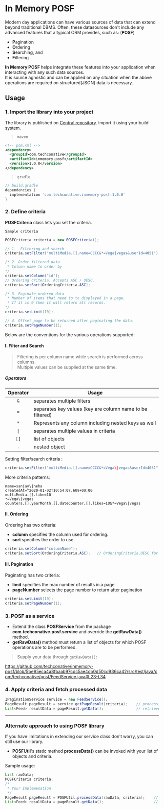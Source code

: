 # In Memory POSF

Modern day applications can have various sources of data that can extend beyond traditional DBMS. Often, these datasources don't include any advanced features that a typical ORM provides, such as: (**POSF**)
- **P**agination
- **O**rdering
- **S**earching, and 
- **F**iltering 

**In Memory POSF** helps integrate these features into your application when interacting with any such data sources.  
It is source agnostic and can be applied on any situation when the above operations are required on structured(JSON) data is 
necessary.

## Usage

### 1. Import the library into your project

The library is published on [Central repository](https://search.maven.org/artifact/com.techconative/inmemory-posf/1.0.0/jar). 
Import it using your build system.  

> `maven`

```xml
<!-- pom.xml -->
<dependency>
  <groupId>com.techconative</groupId>
  <artifactId>inmemory-posf</artifactId>
  <version>1.0.0</version>
</dependency>
```
> `gradle`

```gradle
// build.gradle
dependencies {
  implementation 'com.techconative.inmemory-posf:1.0.0'
}
```


### 2. Define criteria

**POSFCriteria** class lets you set the criteria.  

`Sample criteria`
```java
POSFCriteria criteria = new POSFCriteria();

// 1.  Filtering and search
criteria.setFilter("multiMedia.[].name=CCCC&*=Vega|vegas&userId=4051");

/* 2. Order filtered data
 * Column name to order by
*/ 
criteria.setColumn("id");
// Ordering criteria. Accepts ASC / DESC.
criteria.setSort(OrderingCriteria.ASC);

/* 3. Paginate ordered data
 * Number of items that need to to displayed in a page. 
 * If it is 0 then it will return all records.
*/  
criteria.setLimit(10);

// 4. Offset page to be returned after paginating the data.
criteria.setPageNumber(1);
```


Below are the conventions for the various operations supported:

#### I. Filter and Search

> Filtering is per column name while search is performed across columns.  
> Multiple values can be supplied at the same time.

##### Operators

| Operator  | Usage     |
|:--:       | --        |
| `&`       | separates multiple filters    |
| `=`       | separates key values (key are column name to be filtered)  |
| `*`       | Represents any column including nested keys as well     |
| `\|`       | separates multiple values in criteria     |
| `[]`      | list of objects |
| `.`       | nested object   |


Setting filter/search criteria :
```java
criteria.setFilter("multiMedia.[].name=CCCC&*=Vega\|vegas&userId=4051");
```

More criteria patterns:
```cucumber
name=sanjay\|neha  
createdAt="2020-01-02T10:54:07.609+00:00  
multiMedia.[].like=10  
*=Vega\|vegas  
counters.[].yearMonth.[].dateCounter.[].likes=10&*=Vega\|vegas  
```

#### II. Ordering

Ordering has two criteria:
- **column** specifies the column used for ordering.
- **sort** specifies the order to use.

```java
criteria.setColumn("columnName");
criteria.setSort(OrderingCriteria.ASC);   // OrderingCriteria.DESC for descending
```


#### III. Pagination

Paginating has two criteria:
- **limit** specifies the max number of results in a page
- **pageNumber** selects the page number to return after pagination

```java
criteria.setLimit(10);
criteria.setPageNumber(1);
``` 


### 3. POSF as a service

- Extend the class **POSFService** from the package **com.techconative.posf.service** and override the **getRawData()**  method. 
- **getRawData()** method must return a list of objects for which POSF operations are to be performed. 

> Supply your data through `getRawData()`:

https://github.com/techconative/inmemory-posf/blob/5be95eca4a8fbaab97cdc5ae4cb0d50cd936ca42/src/test/java/com/techconative/posf/FeedService.java#L23-L34


### 4. Apply criteria and fetch processed data

```java
IPaginationService service = new FeedService();
PageResult pageResult = service.getPageResult(criteria);    // processing data with defined criteria
List<Feed> resultData = pageResult.getData();               // retrieve processed data
```

---
### Alternate approach to using POSF library

If you have limitations in extending our service class don't worry, you can still use our library. 

- **POSFUtil**'s static method **processData()** can be invoked with your list of objects and criteria.

Sample usage:

```java
List rawData;
POSFCriteria criteria;
/*
 * Your Implemenation
 */
PageResult pageResult = POSFUtil.processData(rawData, criteria);    // processing data with defined criteria
List<Feed> resultData = pageResult.getData();                       // retrieve processed data
```
